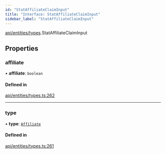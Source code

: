 ```yaml
---
id: "StatAffiliateClaimInput"
title: "Interface: StatAffiliateClaimInput"
sidebar_label: "StatAffiliateClaimInput"
---
```


[api/entities/types](../../../../../modules/API/Entities/Types/Types.md).StatAffiliateClaimInput

## Properties

### affiliate

• **affiliate**: `boolean`

#### Defined in

[api/entities/types.ts:262](https://github.com/PolymeshAssociation/polymesh-sdk/blob/b55e63737/src/api/entities/types.ts#L262)

___

### type

• **type**: [`Affiliate`](../../../../../enums/API/Entities/Types/ClaimType/ClaimType.md#affiliate)

#### Defined in

[api/entities/types.ts:261](https://github.com/PolymeshAssociation/polymesh-sdk/blob/b55e63737/src/api/entities/types.ts#L261)
